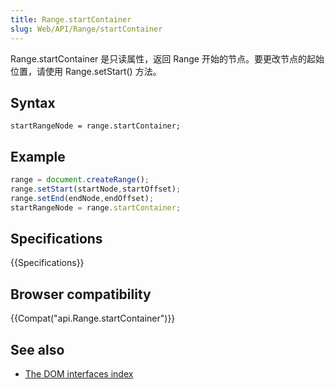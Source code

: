 ```yaml
---
title: Range.startContainer
slug: Web/API/Range/startContainer
---
```


Range.startContainer 是只读属性，返回 Range 开始的节点。要更改节点的起始位置，请使用 Range.setStart() 方法。

## Syntax

```plain
startRangeNode = range.startContainer;
```

## Example

```js
range = document.createRange();
range.setStart(startNode,startOffset);
range.setEnd(endNode,endOffset);
startRangeNode = range.startContainer;
```

## Specifications

{{Specifications}}

## Browser compatibility

{{Compat("api.Range.startContainer")}}

## See also

- [The DOM interfaces index](/zh-CN/docs/DOM/DOM_Reference)
